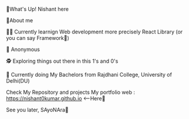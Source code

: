 🐜What's Up! Nishant here



🌴About me

👨‍💻  Currently learnign Web development more precisely React Library (or you can say Framework🤔)

🥷 Anonymous

🕵 Exploring things out there in this 1's and 0's

🏫 Currently doing My Bachelors from Rajdhani College, University of Delhi(DU)


Check My Repository and projects
My portfolio web : https://nishant0kumar.github.io   <--Here🤩


See you later, SAyoNAra🫡
